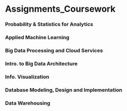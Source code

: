 # Assignments_Coursework
### Probability & Statistics for Analytics 

### Applied Machine Learning


### Big Data Processing and Cloud Services


### Intro. to Big Data Architecture


### Info. Visualization


### Database Modeling, Design and Implementation

### Data Warehousing


